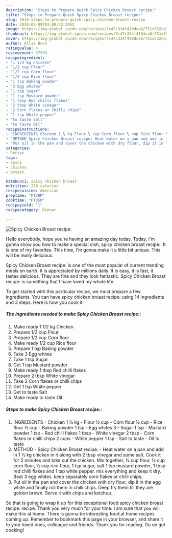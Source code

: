 ```yaml
---
description: "Steps to Prepare Quick Spicy Chicken Broast recipe:"
title: "Steps to Prepare Quick Spicy Chicken Broast recipe:"
slug: 1010-steps-to-prepare-quick-spicy-chicken-broast-recipe
date: 2020-08-09T03:08:23.595Z
image: https://img-global.cpcdn.com/recipes/7c47c334f410dca8/751x532cq70/spicy-chicken-broast-recipe-recipe-main-photo.jpg
thumbnail: https://img-global.cpcdn.com/recipes/7c47c334f410dca8/751x532cq70/spicy-chicken-broast-recipe-recipe-main-photo.jpg
cover: https://img-global.cpcdn.com/recipes/7c47c334f410dca8/751x532cq70/spicy-chicken-broast-recipe-recipe-main-photo.jpg
author: Allie Bush
ratingvalue: 4
reviewcount: 37939
recipeingredient:
- "1 1/2 kg Chicken"
- "1/2 cup Flour"
- "1/2 cup Corn flour"
- "1/2 cup Rice flour"
- "1 tsp Baking powder"
- "3 Egg whites"
- "1 tsp Sugar"
- "1 tsp Mustard powder"
- "1 tbsp Red chilli flakes"
- "2 tbsp White vinegar"
- "2 Corn flakes or chilli chips"
- "1 tsp White pepper"
- "to taste Salt"
- "to taste Oil"
recipeinstructions:
- "INGREDIENTS Chicken 1 ½ kg Flour ½ cup Corn flour ½ cup Rice flour ½ cup Baking powder 1 tsp Egg whites 3 Sugar 1 tsp Mustard powder 1 tsp Red chilli flakes 1 tbsp White vinegar 2 tbsp Corn flakes or chilli chips 2 cups White pepper 1 tsp Salt to taste Oil to taste"
- "METHOD Spicy Chicken Broast recipe: Heat water on a pan and add in 1 ½ kg chicken in it along with 2 tbsp vinegar and some salt. Cook it for 5 minutes and take out the chicken. Mix together, ½ cup flour, ½ cup corn flour, ½ cup rice flour, 1 tsp sugar, salt 1 tsp mustard powder, 1 tbsp red chilli flakes and 1 tsp white pepper. mix everything and keep it dry. Beat 3 egg whites. keep separately corn flakes or chilli chips."
- "Put oil in the pan and cover the chicken with dry flour, dip it in the egg white and finally roll them in chilli chips. Deep fry them till they are golden brown. Serve it with chips and ketchup."
categories:
- Recipe
tags:
- spicy
- chicken
- broast

katakunci: spicy chicken broast 
nutrition: 270 calories
recipecuisine: American
preptime: "PT38M"
cooktime: "PT35M"
recipeyield: "1"
recipecategory: Dinner

---
```



![Spicy Chicken Broast recipe:](https://img-global.cpcdn.com/recipes/7c47c334f410dca8/751x532cq70/spicy-chicken-broast-recipe-recipe-main-photo.jpg)

Hello everybody, hope you're having an amazing day today. Today, I'm gonna show you how to make a special dish, spicy chicken broast recipe:. It is one of my favorites. This time, I'm gonna make it a little bit unique. This will be really delicious.

Spicy Chicken Broast recipe: is one of the most popular of current trending meals on earth. It is appreciated by millions daily. It is easy, it is fast, it tastes delicious. They are fine and they look fantastic. Spicy Chicken Broast recipe: is something that I have loved my whole life.




To get started with this particular recipe, we must prepare a few ingredients. You can have spicy chicken broast recipe: using 14 ingredients and 3 steps. Here is how you cook it.

<!--inarticleads1-->

##### The ingredients needed to make Spicy Chicken Broast recipe::

1. Make ready 1 1/2 kg Chicken
1. Prepare 1/2 cup Flour
1. Prepare 1/2 cup Corn flour
1. Make ready 1/2 cup Rice flour
1. Prepare 1 tsp Baking powder
1. Take 3 Egg whites
1. Take 1 tsp Sugar
1. Get 1 tsp Mustard powder
1. Make ready 1 tbsp Red chilli flakes
1. Prepare 2 tbsp White vinegar
1. Take 2 Corn flakes or chilli chips
1. Get 1 tsp White pepper
1. Get to taste Salt
1. Make ready to taste Oil




<!--inarticleads2-->

##### Steps to make Spicy Chicken Broast recipe::

1. INGREDIENTS - Chicken 1 ½ kg - Flour ½ cup - Corn flour ½ cup - Rice flour ½ cup - Baking powder 1 tsp - Egg whites 3 - Sugar 1 tsp - Mustard powder 1 tsp - Red chilli flakes 1 tbsp - White vinegar 2 tbsp - Corn flakes or chilli chips 2 cups - White pepper 1 tsp - Salt to taste - Oil to taste
1. METHOD - Spicy Chicken Broast recipe: - Heat water on a pan and add in 1 ½ kg chicken in it along with 2 tbsp vinegar and some salt. Cook it for 5 minutes and take out the chicken. Mix together, ½ cup flour, ½ cup corn flour, ½ cup rice flour, 1 tsp sugar, salt 1 tsp mustard powder, 1 tbsp red chilli flakes and 1 tsp white pepper. mix everything and keep it dry. Beat 3 egg whites. keep separately corn flakes or chilli chips.
1. Put oil in the pan and cover the chicken with dry flour, dip it in the egg white and finally roll them in chilli chips. Deep fry them till they are golden brown. Serve it with chips and ketchup.




So that is going to wrap it up for this exceptional food spicy chicken broast recipe: recipe. Thank you very much for your time. I am sure that you will make this at home. There is gonna be interesting food at home recipes coming up. Remember to bookmark this page in your browser, and share it to your loved ones, colleague and friends. Thank you for reading. Go on get cooking!
